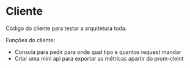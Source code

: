 # Cliente
Código do cliente para testar a arquitetura toda.

Funções do cliente:
* Consola para pedir para onde qual tipo e quantos request mandar
* Criar uma mini api para exportar as métricas apartir do prom-cleint